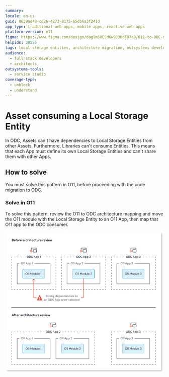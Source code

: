 ```yaml
---
summary:
locale: en-us
guid: 8639ad48-cd26-4273-8175-65db6a3f241d
app_type: traditional web apps, mobile apps, reactive web apps
platform-version: o11
figma: https://www.figma.com/design/daglmSUESdKw9J3HdT87a8/O11-to-ODC-migration?node-id=2350-7558
helpids: 30525
tags: local storage entities, architecture migration, outsystems development, code migration, app development best practices
audience:
  - full stack developers
  - architects
outsystems-tools:
  - service studio
coverage-type:
  - unblock
  - understand
---
```


# Asset consuming a Local Storage Entity

In ODC, Assets can't have dependencies to Local Storage Entities from other Assets. Furthermore, Libraries can't consume Entities.
This means that each App must define its own Local Storage Entities and can't share them with other Apps.

## How to solve

You must solve this pattern in O11, before proceeding with the code migration to ODC.

### Solve in O11

To solve this pattern, review the O11 to ODC architecture mapping and move the O11 module with the Local Storage Entity to an O11 App, then map that O11 app to the ODC consumer.

![Diagram showing the architecture review before and after. Before: ODC App 1 has O11 App 1 with O11 Module 1, ODC App 2 has O11 App 2 with O11 Module 2, and ODC App 3 has O11 App 3 with O11 Module 3. Strong dependencies to an ODC App aren't allowed. After: Each ODC App has its corresponding O11 App and Module without dependencies.](images/review-arch-consolidate-diag.png "Architecture Review Before and After")
